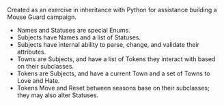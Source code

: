 Created as an exercise in inheritance with Python for assistance building a Mouse Guard campaign.
* Names and Statuses are special Enums.
* Subjects have Names and a list of Statuses.
* Subjects have internal ability to parse, change, and validate their attributes.
* Towns are Subjects, and have a list of Tokens they interact with based on their subclasses.
* Tokens are Subjects, and have a current Town and a set of Towns to Love and Hate.
* Tokens Move and Reset between seasons base on their subclasses; they may also alter Statuses.
